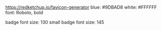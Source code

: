 https://redketchup.io/favicon-generator
blue: #9DBAD8
white: #FFFFFF
font: Roboto, bold

badge font size: 130
small badge font size: 145

